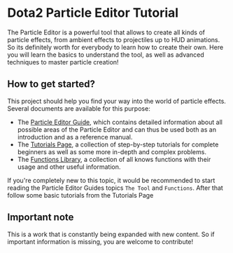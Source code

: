 
# Dota2 Particle Editor Tutorial

The Particle Editor is a powerful tool that allows to create all kinds of particle effects, from ambient effects to projectiles up to HUD animations. So its definitely worth for everybody to learn how to create their own.
Here you will learn the basics to understand the tool, as well as advanced techniques to master particle creation!

## How to get started?
This project should help you find your way into the world of particle effects. Several documents are available for this purpose:
- The [Particle Editor Guide](#Guide), which contains detailed information about all possible areas of the Particle Editor and can thus be used both as an introduction and as a reference manual.
- The [Tutorials Page](#Tutorials), a collection of step-by-step tutorials for complete beginners as well as some more in-depth and complex problems.
- The [Functions Library](#Library), a collection of all knows functions with their usage and other useful information.

If you're completely new to this topic, it would be recommended to start reading the Particle Editor Guides topics `The Tool` and `Functions`. After that follow some basic tutorials from the Tutorials Page


## Important note
This is a work that is constantly being expanded with new content. So if important information is missing, you are welcome to contribute!
